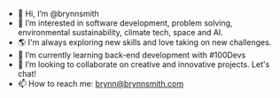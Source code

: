 - 👋 Hi, I’m @brynnsmith
- 👀 I’m interested in software development, problem solving, environmental sustainability, climate tech, space and AI. 
- 🌎 I'm always exploring new skills and love taking on new challenges.
- 🌱 I’m currently learning back-end development with #100Devs
- 💞️ I’m looking to collaborate on creative and innovative projects. Let's chat!
- 📫 How to reach me: brynn@brynnsmith.com

<!---
brynnsmith/brynnsmith is a ✨ special ✨ repository because its `README.md` (this file) appears on your GitHub profile.
You can click the Preview link to take a look at your changes.
--->
